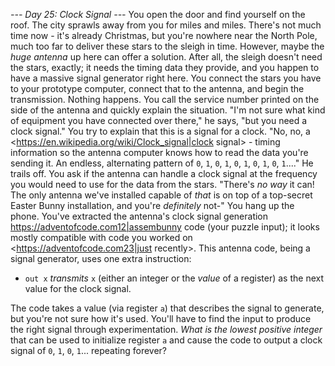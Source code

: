 *--- Day 25: Clock Signal ---*
You open the door and find yourself on the roof. The city sprawls away from you for miles and miles.
There's not much time now - it's already Christmas, but you're nowhere near the North Pole, much too far to deliver these stars to the sleigh in time.
However, maybe the _huge antenna_ up here can offer a solution. After all, the sleigh doesn't need the stars, exactly; it needs the timing data they provide, and you happen to have a massive signal generator right here.
You connect the stars you have to your prototype computer, connect that to the antenna, and begin the transmission.
Nothing happens.
You call the service number printed on the side of the antenna and quickly explain the situation. "I'm not sure what kind of equipment you have connected over there," he says, "but you need a clock signal." You try to explain that this is a signal for a clock.
"No, no, a <https://en.wikipedia.org/wiki/Clock_signal|clock signal> - timing information so the antenna computer knows how to read the data you're sending it. An endless, alternating pattern of `0`, `1`, `0`, `1`, `0`, `1`, `0`, `1`, `0`, `1`...." He trails off.
You ask if the antenna can handle a clock signal at the frequency you would need to use for the data from the stars. "There's _no way_ it can! The only antenna we've installed capable of _that_ is on top of a top-secret Easter Bunny installation, and you're _definitely_ not-" You hang up the phone.
You've extracted the antenna's clock signal generation <https://adventofcode.com12|assembunny> code (your puzzle input); it looks mostly compatible with code you worked on <https://adventofcode.com23|just recently>.
This antenna code, being a signal generator, uses one extra instruction:

- `out x` _transmits_ `x` (either an integer or the _value_ of a register) as the next value for the clock signal.

The code takes a value (via register `a`) that describes the signal to generate, but you're not sure how it's used. You'll have to find the input to produce the right signal through experimentation.
_What is the lowest positive integer_ that can be used to initialize register `a` and cause the code to output a clock signal of `0`, `1`, `0`, `1`... repeating forever?

